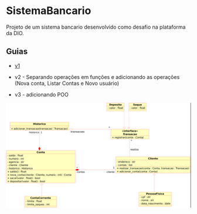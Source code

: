 # SistemaBancario
Projeto de um sistema bancario desenvolvido como desafio na plataforma da DIO.

## Guias
- [v1](https://academiapme-my.sharepoint.com/:p:/g/personal/kawan_dio_me/Ef-dMEJYq9BPotZQso7LUCwBJd7gDqCC2SYlUYx0ayrGNQ?e=G79e2L)

- v2 - Separando operações em funções e adicionando as operações (Nova conta, Listar Contas e Novo usuário)

- v3 - adicionando POO
<img src="v3.png">
